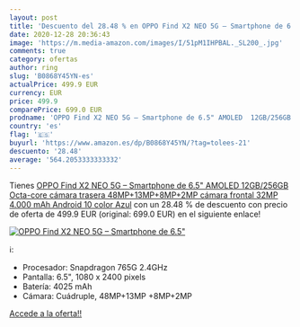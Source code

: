 ```yaml
---
layout: post
title: 'Descuento del 28.48 % en OPPO Find X2 NEO 5G – Smartphone de 6.5"'
date: 2020-12-28 20:36:43
image: 'https://m.media-amazon.com/images/I/51pM1IHPBAL._SL200_.jpg'
comments: true
category: ofertas
author: ring
slug: 'B0868Y45YN-es'
actualPrice: 499.9 EUR
currency: EUR
price: 499.9
comparePrice: 699.0 EUR
prodname: 'OPPO Find X2 NEO 5G – Smartphone de 6.5" AMOLED  12GB/256GB  Octa-core  cámara trasera 48MP+13MP+8MP+2MP  cámara frontal 32MP  4.000 mAh  Android 10  color Azul'
country: 'es'
flag: '🇪🇸'
buyurl: 'https://www.amazon.es/dp/B0868Y45YN/?tag=tolees-21'
descuento: '28.48'
average: '564.2053333333332'
---
```


Tienes [OPPO Find X2 NEO 5G – Smartphone de 6.5" AMOLED  12GB/256GB  Octa-core  cámara trasera 48MP+13MP+8MP+2MP  cámara frontal 32MP  4.000 mAh  Android 10  color Azul](https://www.amazon.es/dp/B0868Y45YN/?tag=tolees-21) con un 28.48 % de descuento con precio de oferta de 499.9 EUR (original: 699.0 EUR) en el siguiente enlace!

[![OPPO Find X2 NEO 5G – Smartphone de 6.5"](https://m.media-amazon.com/images/I/51pM1IHPBAL._SL200_.jpg)](https://www.amazon.es/dp/B0868Y45YN/?tag=tolees-21)

ℹ️:

- Procesador: Snapdragon 765G 2.4GHz
- Pantalla: 6.5", 1080 x 2400 pixels
- Batería: 4025 mAh
- Cámara: Cuádruple, 48MP+13MP +8MP+2MP

[Accede a la oferta!!](https://www.amazon.es/dp/B0868Y45YN/?tag=tolees-21)
